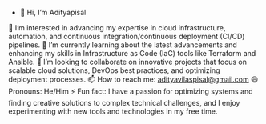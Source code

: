 - 👋 Hi, I’m Adityapisal

👀 I’m interested in advancing my expertise in cloud infrastructure, automation, and continuous integration/continuous deployment (CI/CD) pipelines.
🌱 I’m currently learning about the latest advancements and enhancing my skills in Infrastructure as Code (IaC) tools like Terraform and Ansible.
💞️ I’m looking to collaborate on innovative projects that focus on scalable cloud solutions, DevOps best practices, and optimizing deployment processes.
📫 How to reach me: adityavilaspisal@gmail.com
😄 Pronouns: He/Him
⚡ Fun fact: I have a passion for optimizing systems and finding creative solutions to complex technical challenges, and I enjoy experimenting with new tools and technologies in my free time.

<!---
Adityapisal11/Adityapisal11 is a ✨ special ✨ repository because its `README.md` (this file) appears on your GitHub profile.
You can click the Preview link to take a look at your changes.
--->
